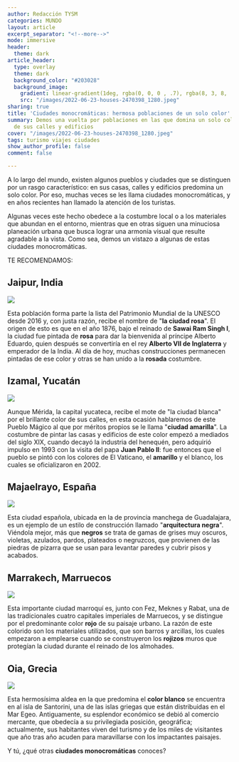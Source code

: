 ```yaml
---
author: Redacción TYSM
categories: MUNDO
layout: article
excerpt_separator: "<!--more-->"
mode: immersive
header:
  theme: dark
article_header:
  type: overlay
  theme: dark
  background_color: "#203028"
  background_image:
    gradient: linear-gradient(1deg, rgba(0, 0, 0 , .7), rgba(8, 3, 8, .9))
    src: "/images/2022-06-23-houses-2470398_1280.jpeg"
sharing: true
title: 'Ciudades monocromáticas: hermosa poblaciones de un solo color'
summary: Demos una vuelta por poblaciones en las que domina un solo color en el paisaje
  de sus calles y edificios
cover: "/images/2022-06-23-houses-2470398_1280.jpeg"
tags: turismo viajes ciudades
show_author_profile: false
comment: false

---
```

A lo largo del mundo, existen algunos pueblos y ciudades que se distinguen por un rasgo característico: en sus casas, calles y edificios predomina un solo color. Por eso, muchas veces se les llama ciudades monocromáticas, y en años recientes han llamado la atención de los turistas.

Algunas veces este hecho obedece a la costumbre local o a los materiales que abundan en el entorno, mientras que en otras siguen una minuciosa planeación urbana que busca lograr una armonía visual que resulte agradable a la vista. Como sea, demos un vistazo a algunas de estas ciudades monocromáticas.

TE RECOMENDAMOS:

## Jaipur, India

![](https://upload.wikimedia.org/wikipedia/commons/thumb/7/74/Pink_City%2C_Jaipur%2C_India_%2821003243120%29.jpg/1024px-Pink_City%2C_Jaipur%2C_India_%2821003243120%29.jpg)

Esta población forma parte la lista del Patrimonio Mundial de la UNESCO desde 2016 y, con justa razón, recibe el nombre de "**la ciudad rosa**". El origen de esto es que en el año 1876, bajo el reinado de **Sawai Ram Singh I**, la ciudad fue pintada de **rosa** para dar la bienvenida al príncipe Alberto Eduardo, quien después se convertiría en el rey **Alberto VII de Inglaterra** y emperador de la India. Al día de hoy, muchas construcciones permanecen pintadas de ese color y otras se han unido a la **rosada** costumbre.

## Izamal, Yucatán

![](https://upload.wikimedia.org/wikipedia/commons/thumb/f/fc/Izamal_collage.jpg/1015px-Izamal_collage.jpg)

Aunque Mérida, la capital yucateca, recibe el mote de "la ciudad blanca" por el brillante color de sus calles, en esta ocasión hablaremos de este Pueblo Mágico al que por méritos propios se le llama "**ciudad amarilla**". La costumbre de pintar las casas y edificios de este color empezó a mediados del siglo XIX, cuando decayó la industria del henequén, pero adquirió impulso en 1993 con la visita del papa **Juan Pablo II**: fue entonces que el pueblo se pintó con los colores de El Vaticano, el **amarillo** y el blanco, los cuales se oficializaron en 2002.

## Majaelrayo, España

![](https://upload.wikimedia.org/wikipedia/commons/thumb/5/58/Arquitectura_negra_de_Majaelrayo02.JPG/1024px-Arquitectura_negra_de_Majaelrayo02.JPG)

Esta ciudad española, ubicada en la de provincia manchega de Guadalajara, es un ejemplo de un estilo de construcción llamado "**arquitectura negra**". Viéndola mejor, más que **negros** se trata de gamas de grises muy oscuros, violetas, azulados, pardos, plateados o negruzcos, que provienen de las piedras de pizarra que se usan para levantar paredes y cubrir pisos y acabados. 

## Marrakech, Marruecos

![](https://upload.wikimedia.org/wikipedia/commons/thumb/2/2e/City_Walls%2C_Marrakech_%28363261710%29.jpg/1024px-City_Walls%2C_Marrakech_%28363261710%29.jpg)

Esta importante ciudad marroquí es, junto con Fez, Meknes y Rabat, una de las tradicionales cuatro capitales imperiales de Marruecos, y se distingue por el predominante color **rojo** de su paisaje urbano. La razón de este colorido son los materiales utilizados, que son barros y arcillas, los cuales empezaron a emplearse cuando se construyeron los **rojizos** muros que protegían la ciudad durante el reinado de los almohades.

## Oia, Grecia

![](https://upload.wikimedia.org/wikipedia/commons/thumb/4/48/Thira_%28Santorini%29_-_Ia-01.jpg/1024px-Thira_%28Santorini%29_-_Ia-01.jpg)

Esta hermosísima aldea en la que predomina el **color blanco** se encuentra en al isla de Santorini, una de las islas griegas que están distribuidas en el Mar Egeo. Antiguamente, su esplendor económico se debió al comercio mercante, que obedecía a su privilegiada posición, geográfica; actualmente, sus habitantes viven del turismo y de los miles de visitantes que año tras año acuden para maravillarse con los impactantes paisajes.

Y tú, ¿qué otras **ciudades monocromáticas** conoces?